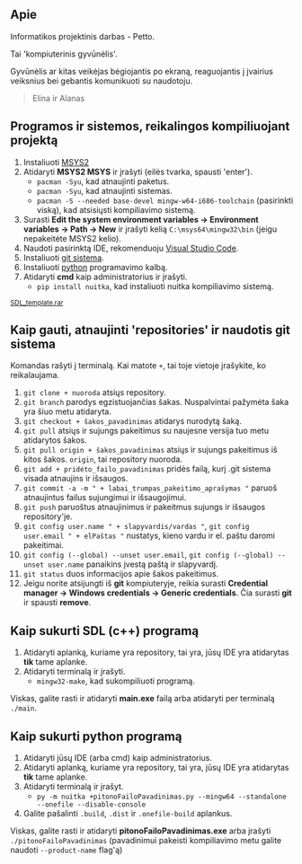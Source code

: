 ## Apie
Informatikos projektinis darbas - Petto.

Tai 'kompiuterinis gyvūnėlis'. 

Gyvūnėlis ar kitas veikėjas bėgiojantis po ekraną, reaguojantis į įvairius veiksnius bei gebantis komunikuoti su naudotoju.

> Elina ir Alanas

## Programos ir sistemos, reikalingos kompiliuojant projektą

1) Instaliuoti [MSYS2](https://github.com/msys2/msys2-installer/releases/download/2024-01-13/msys2-x86_64-20240113.exe)
2) Atidaryti **MSYS2 MSYS** ir įrašyti (eilės tvarka, spausti 'enter').
   * `pacman -Syu`, kad atnaujinti paketus.
   * `pacman -Syu`, kad atnaujinti sistemas.
   * `pacman -S --needed base-devel mingw-w64-i686-toolchain` (pasirinkti viską), kad atsisiųsti kompiliavimo sistemą.
3) Surasti **Edit the system environment variables -> Environment variables -> Path -> New** ir įrašyti kelią `C:\msys64\mingw32\bin` (jeigu nepakeitėte MSYS2 kelio).
4) Naudoti pasirinktą IDE, rekomenduoju [Visual Studio Code](https://code.visualstudio.com/).
5) Instaliuoti [git sistemą](https://github.com/git-for-windows/git/releases/download/v2.45.0.windows.1/Git-2.45.0-64-bit.exe).
6) Instaliuoti [python](https://www.python.org/downloads/release/python-3123/) programavimo kalbą.
7) Atidaryti **cmd** kaip administratorius ir įrašyti.
   * `pip install nuitka`, kad instaliuoti nuitka kompiliavimo sistemą.
   
<sub>[SDL_template.rar](https://mega.nz/file/C4s0gTba#i0FvQPJ17krVxF2zDfwVAS7QkJHXMqUdDVPUh6A5pIc)</sub>
## Kaip gauti, atnaujinti 'repositories' ir naudotis git sistema
Komandas rašyti į terminalą. Kai matote `+`, tai toje vietoje įrašykite, ko reikalaujama.

1) `git clone + nuoroda` atsiųs repository.
2) `git branch` parodys egzistuojančias šakas. Nuspalvintai pažymėta šaka yra šiuo metu atidaryta.
3) `git checkout + šakos_pavadinimas` atidarys nurodytą šaką.
4) `git pull` atsiųs ir sujungs pakeitimus su naujesne versija tuo metu atidarytos šakos.
5) `git pull origin + šakos_pavadinimas` atsiųs ir sujungs pakeitimus iš kitos šakos. `origin`, tai repository nuoroda.
6) `git add + pridėto_failo_pavadinimas` pridės failą, kurį .git sistema visada atnaujins ir išsaugos.
7) `git commit -a -m " + labai_trumpas_pakeitimo_aprašymas "` paruoš atnaujintus failus sujungimui ir išsaugojimui.
8) `git push` paruoštus atnaujinimus ir pakeitmus sujungs ir išsaugos repository'je.
10) `git config user.name " + slapyvardis/vardas "`, `git config user.email " + elPaštas "` nustatys, kieno vardu ir el. paštu daromi pakeitimai.
11) `git config (--global) --unset user.email`, `git config (--global) --unset user.name` panaikins įvestą paštą ir slapyvardį.
12) `git status` duos informacijos apie šakos pakeitimus.
13) Jeigu norite atsijungti iš **git** kompiuteryje, reikia surasti **Credential manager -> Windows credentials -> Generic credentials**. Čia surasti **git** ir spausti **remove**.

## Kaip sukurti SDL (c++) programą
1) Atidaryti aplanką, kuriame yra repository, tai yra, jūsų IDE yra atidarytas **tik** tame aplanke.
2) Atidaryti terminalą ir įrašyti.
   * `mingw32-make`, kad sukompiliuoti programą.
     
Viskas, galite rasti ir atidaryti **main.exe** failą arba atidaryti per terminalą `./main`.

## Kaip sukurti python programą
1) Atidaryti jūsų IDE (arba cmd) kaip administratorius.
2) Atidaryti aplanką, kuriame yra repository, tai yra, jūsų IDE yra atidarytas **tik** tame aplanke.
3) Atidaryti terminalą ir įrašyt.
   * `py -m nuitka +pitonoFailoPavadinimas.py --mingw64 --standalone --onefile --disable-console`
4) Galite pašalinti `.build`, `.dist` ir `.onefile-build` aplankus.

Viskas, galite rasti ir atidaryti **pitonoFailoPavadinimas.exe** arba įrašyti `./pitonoFailoPavadinimas` (pavadinimui pakeisti kompiliavimo metu galite naudoti `--product-name` flag'ą)